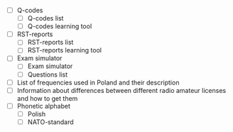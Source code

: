 - [ ] Q-codes
  - [ ] Q-codes list
  - [ ] Q-codes learning tool
- [ ] RST-reports
  - [ ] RST-reports list
  - [ ] RST-reports learning tool
- [ ] Exam simulator
  - [ ] Exam simulator
  - [ ] Questions list
- [ ] List of frequencies used in Poland and their description
- [ ] Information about differences between different radio amateur licenses and how to get them
- [ ] Phonetic alphabet
  - [ ] Polish
  - [ ] NATO-standard
